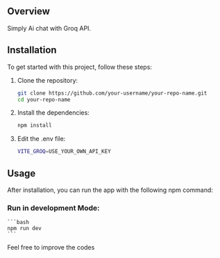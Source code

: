 ## Overview

Simply Ai chat with Groq API.

## Installation

To get started with this project, follow these steps:

1. Clone the repository:
    ```bash
    git clone https://github.com/your-username/your-repo-name.git
    cd your-repo-name
    ```

2. Install the dependencies:
    ```bash
    npm install
    ```
3. Edit the .env file:
    ```bash
    VITE_GROQ=USE_YOUR_OWN_API_KEY
    ```
    
## Usage

After installation, you can run the app with the following npm command:

### Run in development Mode:
    ```bash
    npm run dev
    ```
Feel free to improve the codes
